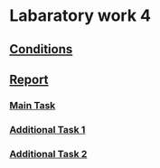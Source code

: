 # Labaratory work 4

## [Conditions](https://github.com/999ashu/Simulated-Annealing/blob/main/conditions.pdf)

## [Report](https://github.com/999ashu/Simulated-Annealing/blob/main/report.pdf)


### [Main Task](https://github.com/999ashu/Simulated-Annealing/blob/main/notebooks/Simulated-Annealing.ipynb)

### [Additional Task 1](https://github.com/999ashu/Simulated-Annealing/blob/main/notebooks/CMA_ES.ipynb)

### [Additional Task 2](https://github.com/999ashu/Simulated-Annealing/blob/main/notebooks/)

